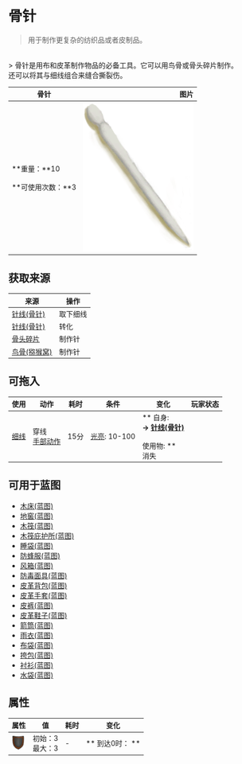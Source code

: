 # 骨针  
> 用于制作更复杂的纺织品或者皮制品。  
<br>  
> 骨针是用布和皮革制作物品的必备工具。它可以用鸟骨或骨头碎片制作。<br>还可以将其与细线组合来缝合撕裂伤。  
  
  骨针  |   图片   
 ----  |  ----:   
 **重量：**10<br><br>**可使用次数：**3  |  <img decoding="async" src="Sprite/NeedleBone.png" href="a.md" style="max-width:300px;max-height:300px;">   
  
## 获取来源  
来源  |  操作  
----  |  ----  
[针线(骨针)](BoneNeedleThreaded.md)  |  取下细线  
[针线(骨针)](BoneNeedleThreaded.md)  |  转化  
[骨头碎片](BoneSplinters.md)  |  制作针  
[鸟骨(猕猴窝)](BonesBird.md)  |  制作针  
## 可拖入  
使用  |  动作  |  耗时  |  条件  |  变化  |  玩家状态  
----  |  ----  |  ----  |  ----  |  ----  |  ----  
[细线](CordFiber.md)  |  穿线<br>[手部动作](HandAction.md)  |  15分  |  [光亮](Light.md): 10-100  |  ** 自身: **<br>→ [针线(骨针)](BoneNeedleThreaded.md)<br><br>** 使用物: **<br>消失  |    
## 可用于蓝图  
- [木床(蓝图)](Bp_BedWooden.md)  
- [地窖(蓝图)](Bp_Cellar.md)  
- [木筏(蓝图)](Bp_Raft.md)  
- [木筏庇护所(蓝图)](Bp_RaftShelter.md)  
- [睡袋(蓝图)](Bp_Bedroll.md)  
- [防蜂服(蓝图)](Bp_BeeSuit.md)  
- [风箱(蓝图)](Bp_Bellows.md)  
- [防毒面具(蓝图)](Bp_GasMask.md)  
- [皮革背包(蓝图)](Bp_LeatherBackpack.md)  
- [皮革手套(蓝图)](Bp_LeatherGloves.md)  
- [皮裤(蓝图)](Bp_LeatherPants.md)  
- [皮革鞋子(蓝图)](Bp_LeatherShoes.md)  
- [箭筒(蓝图)](Bp_Quiver.md)  
- [雨衣(蓝图)](Bp_Raincoat.md)  
- [布袋(蓝图)](Bp_Sack.md)  
- [挎包(蓝图)](Bp_Satchel.md)  
- [衬衫(蓝图)](Bp_Shirt.md)  
- [水袋(蓝图)](Bp_Waterskin.md)  
  
  
## 属性   
属性  |  值  |  耗时  |  变化  
----  |  ----  |  ----  |  ----  
<img decoding="async" src="Sprite/Durability.png" href="a.md" style="max-width:30px;max-height:30px;">  |  初始：3<br>最大：3  |  -  |  ** 到达0时： **<br>  
